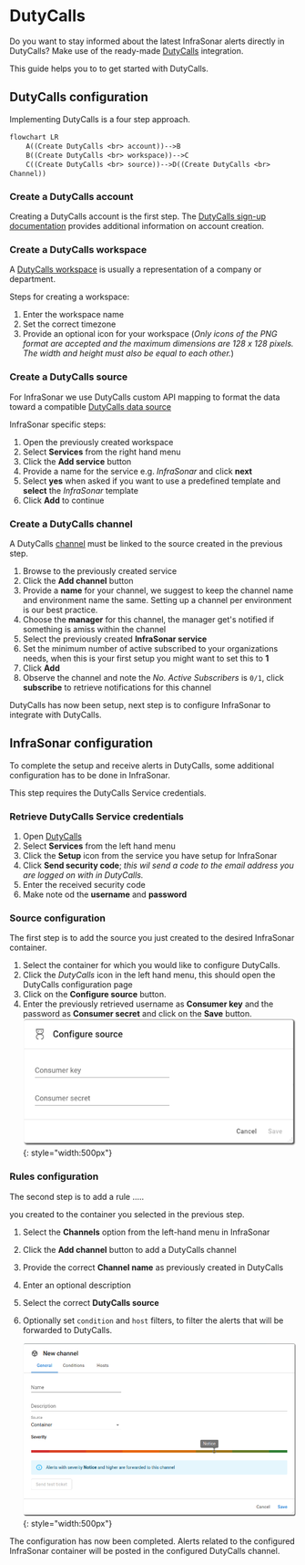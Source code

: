 # DutyCalls

Do you want to stay informed about the latest InfraSonar alerts directly in DutyCalls? Make use of the ready-made [DutyCalls](https://dutycalls.me/) integration.


This guide helps you to to get started with DutyCalls.

## DutyCalls configuration

Implementing DutyCalls is a four step approach.

``` mermaid
flowchart LR
    A((Create DutyCalls <br> account))-->B
    B((Create DutyCalls <br> workspace))-->C
    C((Create DutyCalls <br> source))-->D((Create DutyCalls <br> Channel))
```

### Create a DutyCalls account

Creating a DutyCalls account is the first step. The [DutyCalls sign-up documentation](https://dutycalls.me/#/authentication/sign-up) provides additional information on account creation.

### Create a DutyCalls workspace

A [DutyCalls workspace](https://docs.dutycalls.me/getting-started/create-workspace/) is usually a representation of a company or department.

Steps for creating a workspace:

1. Enter the workspace name
2. Set the correct timezone
3. Provide an optional icon for your workspace (_Only icons of the PNG format are accepted and the maximum dimensions are 128 x 128 pixels. The width and height must also be equal to each other._)

### Create a DutyCalls source

For InfraSonar we use DutyCalls custom API mapping to format the data toward a compatible [DutyCalls data source](https://docs.dutycalls.me/getting-started/#step-2-add-a-source)


InfraSonar specific steps:

1. Open the previously created workspace
2. Select **Services** from the right hand menu
3. Click the **Add service** button
4. Provide a name for the service e.g. *InfraSonar* and click **next**
5. Select **yes** when asked if you want to use a predefined template and **select** the *InfraSonar* template
6. Click **Add** to continue

### Create a DutyCalls channel

A DutyCalls [channel](https://docs.dutycalls.me/getting-started/#step-3-add-a-channel) must be linked to the source created in the previous step.

1. Browse to the previously created service
2. Click the **Add channel** button
3. Provide a **name** for your channel, we suggest to keep the channel name and environment name the same. Setting up a channel per environment is our best practice.
4. Choose the **manager** for this channel, the manager get's notified if something is amiss within the channel
5. Select the previously created **InfraSonar service**
6. Set the minimum number of active subscribed to your organizations needs, when this is your first setup you might want to set this to **1**
7. Click **Add**
8. Observe the channel and note the *No. Active Subscribers* is `0/1`, click **subscribe** to retrieve notifications for this channel

DutyCalls has now been setup, next step is to configure InfraSonar to integrate with DutyCalls.


## InfraSonar configuration

To complete the setup and receive alerts in DutyCalls, some additional configuration has to be done in InfraSonar.

This step requires the DutyCalls Service credentials.

### Retrieve DutyCalls Service credentials

1. Open [DutyCalls](https://dutycalls.me/)
2. Select **Services** from the left hand menu
3. Click the **Setup** icon from the service you have setup for InfraSonar
4. Click **Send security code**; *this wil send a code to the email address you are logged on with in DutyCalls.*
5. Enter the received security code
6. Make note od the **username** and **password**

### Source configuration

The first step is to add the source you just created to the desired InfraSonar container.

1. Select the container for which you would like to configure DutyCalls.
2. Click the _DutyCalls_ icon in the left hand menu, this should open the DutyCalls configuration page
3. Click on the **Configure source** button.
4. Enter the previously retrieved username as **Consumer key** and the password as **Consumer secret** and click on the **Save** button.
   ![InfraSonar channel configuration](../../images/configure_infrasonar_source.png){: style="width:500px"}

### Rules configuration

The second step is to add a rule
.....

 you created to the container you selected in the previous step.

1. Select the **Channels** option from the left-hand menu in InfraSonar
2. Click the **Add channel** button to add a DutyCalls channel
3. Provide the correct **Channel name** as previously created in DutyCalls
4. Enter an optional description
5. Select the correct **DutyCalls source**
6. Optionally set `condition` and `host` filters, to filter the alerts that will be forwarded to DutyCalls.

    ![InfraSonar channel configuration](../../images/configure_infrasonar_channel.png){: style="width:500px"}

The configuration has now been completed. Alerts related to the configured InfraSonar container will be posted in the configured DutyCalls channel.